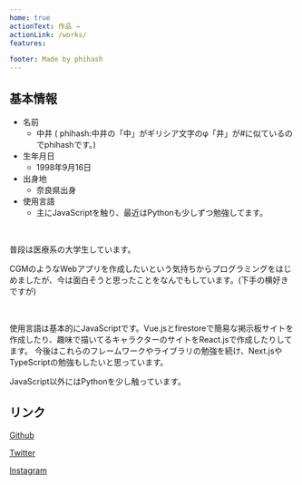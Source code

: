```yaml
---
home: true
actionText: 作品 →
actionLink: /works/
features:

footer: Made by phihash
---
```


## 基本情報
- 名前
  - 中井 ( phihash:中井の「中」がギリシア文字のφ「井」が#に似ているのでphihashです。)
- 生年月日
  - 1998年9月16日
- 出身地
  - 奈良県出身
- 使用言語
  - 主にJavaScriptを触り、最近はPythonも少しずつ勉強してます。

<br/>


普段は医療系の大学生しています。

CGMのようなWebアプリを作成したいという気持ちからプログラミングをはじめましたが、今は面白そうと思ったことをなんでもしています。(下手の横好きですが)

<br>

使用言語は基本的にJavaScriptです。Vue.jsとfirestoreで簡易な掲示板サイトを作成したり、趣味で描いてるキャラクターのサイトをReact.jsで作成したりしてます。
今後はこれらのフレームワークやライブラリの勉強を続け、Next.jsやTypeScriptの勉強もしたいと思っています。

JavaScript以外にはPythonを少し触っています。




## リンク

[Github](https://github.com/phihash)

[Twitter](https://twitter.com/phihash)

[Instagram](https://instagram.com/phihash_illust)




